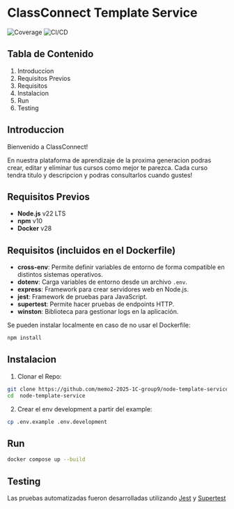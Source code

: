 # ClassConnect Template Service

![Coverage](https://img.shields.io/badge/Coverage-0%25-brightgreen)
![CI/CD](https://github.com/memo2-2025-1C-group9/node-template-service/actions/workflows/cicd.yml/badge.svg)

## Tabla de Contenido
1. Introduccion
2. Requisitos Previos
3. Requisitos
4. Instalacion
5. Run
6. Testing

## Introduccion
Bienvenido a ClassConnect!

En nuestra plataforma de aprendizaje de la proxima generacion
podras crear, editar y eliminar tus cursos como mejor te parezca.
Cada curso tendra titulo y descripcion y podras consultarlos cuando gustes!

## Requisitos Previos
- **Node.js** v22 LTS
- **npm** v10
- **Docker** v28

## Requisitos (incluidos en el Dockerfile)

- **cross-env**: Permite definir variables de entorno de forma compatible en distintos sistemas operativos.  
- **dotenv**: Carga variables de entorno desde un archivo `.env`.  
- **express**: Framework para crear servidores web en Node.js.  
- **jest**: Framework de pruebas para JavaScript.  
- **supertest**: Permite hacer pruebas de endpoints HTTP.  
- **winston**: Biblioteca para gestionar logs en la aplicación.  


Se pueden instalar localmente en caso de no usar el Dockerfile:
```sh
npm install
```

## Instalacion
1. Clonar el Repo:
```sh
git clone https://github.com/memo2-2025-1C-group9/node-template-service
cd  node-template-service
```

2. Crear el env development a partir del example:
```sh
cp .env.example .env.development
```

## Run
```sh
docker compose up --build
```

## Testing

Las pruebas automatizadas fueron desarrolladas utilizando [Jest](https://jestjs.io/docs/getting-started) y [Supertest](https://www.npmjs.com/package/supertest)